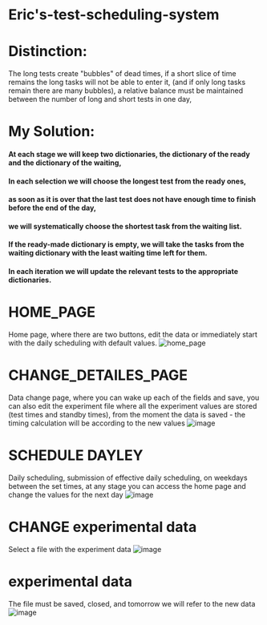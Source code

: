 # Eric's-test-scheduling-system
# Distinction:
The long tests create "bubbles" of dead times, if a short slice of time remains the long tasks will not be able to enter it, (and if only long tasks remain there are many bubbles), a relative balance must be maintained between the number of long and short tests in one day,
# My Solution:
#### At each stage we will keep two dictionaries, the dictionary of the ready and the dictionary of the waiting,
#### In each selection we will choose the longest test from the ready ones, 
#### as soon as it is over that the last test does not have enough time to finish before the end of the day,
#### we will systematically choose the shortest task from the waiting list.
#### If the ready-made dictionary is empty, we will take the tasks from the waiting dictionary with the least waiting time left for them.
#### In each iteration we will update the relevant tests to the appropriate dictionaries.
# HOME_PAGE
Home page, where there are two buttons,
edit the data or immediately start with the daily scheduling with default values.
![home_page](https://user-images.githubusercontent.com/57223094/114956577-d6f2f980-9e67-11eb-91dd-cb0c48541287.PNG)

# CHANGE_DETAILES_PAGE
Data change page, where you can wake up each of the fields and save, you can also edit the experiment file where all the experiment values are stored (test times and standby times), from the moment the data is saved - the timing calculation will be according to the new values
![image](https://user-images.githubusercontent.com/57223094/114956775-3bae5400-9e68-11eb-9966-9ea2fe170354.png)

# SCHEDULE DAYLEY
Daily scheduling, submission of effective daily scheduling, on weekdays between the set times,
at any stage you can access the home page and change the values for the next day
![image](https://user-images.githubusercontent.com/57223094/115002006-e9dbed00-9eac-11eb-8610-c4a6cce3dc19.png)

# CHANGE experimental data
Select a file with the experiment data
![image](https://user-images.githubusercontent.com/57223094/114957008-c4c58b00-9e68-11eb-8642-38772d2cde32.png)

# experimental data
The file must be saved, closed, and tomorrow we will refer to the new data
![image](https://user-images.githubusercontent.com/57223094/114957112-fd656480-9e68-11eb-9d08-d6cbe7fabeb3.png)


